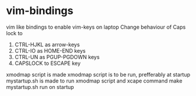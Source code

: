 # vim-bindings
vim like bindings to enable vim-keys on laptop
Change behaviour of Caps lock to
1. CTRL-HJKL as arrow-keys
2. CTRL-IO as HOME-END keys
3. CTRL-UN as PGUP-PGDOWN keys
4. CAPSLOCK to ESCAPE key

xmodmap script is made
xmodmap script is to be run, prefferably at startup
mystartup.sh is made to run xmodmap script and xcape command
make mystartup.sh run on startup
